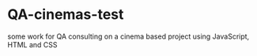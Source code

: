 # QA-cinemas-test
some work for QA consulting on a cinema based project using JavaScript, HTML and CSS
